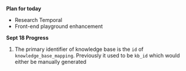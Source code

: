 **Plan for today**
- Research Temporal
- Front-end playground enhancement



**Sept 18 Progress**
1. The primary identifier of knowledge base is the `id` of `knowledge_base_mapping`. Previously it used to be `kb_id` which would either be manually generated 